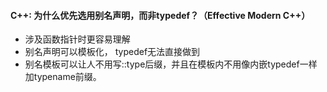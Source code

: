 #### C++: 为什么优先选用别名声明，而非typedef？（Effective Modern C++）
* 涉及函数指针时更容易理解
* 别名声明可以模板化， typedef无法直接做到 
* 别名模板可以让人不用写::type后缀，并且在模板内不用像内嵌typedef一样加typename前缀。
